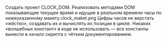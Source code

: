 Создать проект CLOCK_DOM. Реализовать методами DOM показывающие текущее время и идущие в реальном времени часы по нижеуказанному макету.clock_maket.png
Цифры часов не верстать «жёстко», создавать их и вычислять их позиции в цикле.
Никаких «волшебных констант» в коде не использовать — все константы вынести в начало скрипта с чётким документированием.